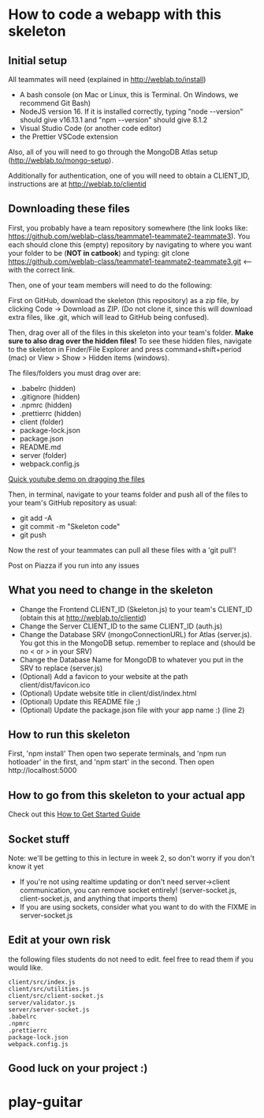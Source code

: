 # How to code a webapp with this skeleton

## Initial setup

All teammates will need (explained in http://weblab.to/install)
  - A bash console (on Mac or Linux, this is Terminal. On Windows, we recommend Git Bash)
  - NodeJS version 16. If it is installed correctly, typing "node --version" should give v16.13.1 and "npm --version" should give 8.1.2
  - Visual Studio Code (or another code editor)
  - the Prettier VSCode extension

Also, all of you will need to go through the MongoDB Atlas setup (http://weblab.to/mongo-setup). 

Additionally for authentication, one of you will need to obtain a CLIENT_ID, instructions are at http://weblab.to/clientid 

## Downloading these files

First, you probably have a team repository somewhere (the link looks like: https://github.com/weblab-class/teammate1-teammate2-teammate3). You each should clone this (empty) repository by navigating to where you want your folder to be (**NOT in catbook**) and typing: git clone https://github.com/weblab-class/teammate1-teammate2-teammate3.git <-- with the correct link.

Then, one of your team members will need to do the following: 

First on GitHub, download the skeleton (this repository) as a zip file, by clicking Code -> Download as ZIP. (Do not clone it, since this will download extra files, like .git, which will lead to GitHub being confused). 

Then, drag over all of the files in this skeleton into your team's folder. **Make sure to also drag over the hidden files!** To see these hidden files, navigate to the skeleton in Finder/File Explorer and press command+shift+period (mac) or View > Show > Hidden items (windows). 

The files/folders you must drag over are:
  - .babelrc (hidden)
  - .gitignore (hidden)
  - .npmrc (hidden)
  - .prettierrc (hidden)
  - client (folder)
  - package-lock.json
  - package.json
  - README.md
  - server (folder)
  - webpack.config.js

[Quick youtube demo on dragging the files](https://www.youtube.com/watch?v=7Q_xxowPW1c)

Then, in terminal, navigate to your teams folder and push all of the files to your team's GitHub repository as usual:
   - git add -A
   - git commit -m "Skeleton code"
   - git push 

Now the rest of your teammates can pull all these files with a 'git pull'!

Post on Piazza if you run into any issues

## What you need to change in the skeleton

- Change the Frontend CLIENT_ID (Skeleton.js) to your team's CLIENT_ID (obtain this at http://weblab.to/clientid)
- Change the Server CLIENT_ID to the same CLIENT_ID (auth.js) 
- Change the Database SRV (mongoConnectionURL) for Atlas (server.js). You got this in the MongoDB setup. remember to replace <password> and <dbname> (should be no < or > in your SRV)
- Change the Database Name for MongoDB to whatever you put in the SRV to replace <dbname> (server.js)
- (Optional) Add a favicon to your website at the path client/dist/favicon.ico
- (Optional) Update website title in client/dist/index.html
- (Optional) Update this README file ;)
- (Optional) Update the package.json file with your app name :) (line 2)
  
## How to run this skeleton
First, 'npm install'
Then open two seperate terminals, and 'npm run hotloader' in the first, and 'npm start' in the second.
Then open http://localhost:5000

## How to go from this skeleton to your actual app
Check out this [How to Get Started Guide](http://weblab.to/get-started)
  
## Socket stuff
Note: we'll be getting to this in lecture in week 2, so don't worry if you don't know it yet

- If you're not using realtime updating or don't need server->client communication, you can remove socket entirely! (server-socket.js, client-socket.js, and anything that imports them)
- If you are using sockets, consider what you want to do with the FIXME in server-socket.js

## Edit at your own risk

the following files students do not need to edit. feel free to read them if you would like.

```
client/src/index.js
client/src/utilities.js
client/src/client-socket.js
server/validator.js
server/server-socket.js
.babelrc
.npmrc
.prettierrc
package-lock.json
webpack.config.js
```

## Good luck on your project :)
# play-guitar
